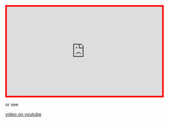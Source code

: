 ---
---
<style>
.embed-container {
  border: solid thick red;
  position: relative;
  padding-bottom: 56.25%;
  height: 0;
  overflow: hidden;
  max-width: 100%;
}

.embed-container iframe {
  position: absolute;
  top: 0;
  left: 0;
  width: 100%;
  height: 100%;
}
</style>

<div class="embed-container">
<iframe style="display:blockmargin-left:auto;margin-right:auto" width="536" height="963" src="https://www.youtube.com/embed/vN6XamqA_yg" frameborder="0" allow="accelerometer; autoplay; clipboard-write; encrypted-media; gyroscope; picture-in-picture" allowfullscreen></iframe>
</div>

or see

[video on youtube ](https://youtu.be/vN6XamqA_yg)
